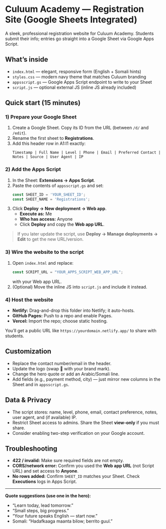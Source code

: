 # Culuum Academy — Registration Site (Google Sheets Integrated)

A sleek, professional registration website for Culuum Academy. Students submit their info; entries go straight into a Google Sheet via Google Apps Script.

## What’s inside
- `index.html` — elegant, responsive form (English + Somali hints)
- `styles.css` — modern navy theme that matches Culuum branding
- `appsscript.gs` — Google Apps Script endpoint to write to your Sheet
- `script.js` — optional external JS (inline JS already included)

## Quick start (15 minutes)

### 1) Prepare your Google Sheet
1. Create a Google Sheet. Copy its ID from the URL (between `/d/` and `/edit`).
2. Rename the first sheet to **Registrations**.
3. Add this header row in A1:I1 exactly:
   ```
   Timestamp | Full Name | Level | Phone | Email | Preferred Contact | Notes | Source | User Agent | IP
   ```

### 2) Add the Apps Script
1. In the Sheet: **Extensions → Apps Script**.
2. Paste the contents of `appsscript.gs` and set:
   ```js
   const SHEET_ID = 'YOUR_SHEET_ID';
   const SHEET_NAME = 'Registrations';
   ```
3. Click **Deploy → New deployment → Web app**.
   - **Execute as:** Me
   - **Who has access:** Anyone
   - Click **Deploy** and copy the **Web app URL**.

> If you later update the script, use **Deploy → Manage deployments → Edit** to get the new URL/version.

### 3) Wire the website to the script
1. Open `index.html` and replace:
   ```js
   const SCRIPT_URL = "YOUR_APPS_SCRIPT_WEB_APP_URL";
   ```
   with your Web app URL.
2. (Optional) Move the inline JS into `script.js` and include it instead.

### 4) Host the website
- **Netlify:** Drag-and-drop this folder into Netlify; it auto-hosts.
- **GitHub Pages:** Push to a repo and enable Pages.
- **Vercel:** Import the repo; choose static hosting.

You’ll get a public URL like `https://yourdomain.netlify.app/` to share with students.

## Customization
- Replace the contact number/email in the header.
- Update the logo (swap 🦜 with your brand mark).
- Change the hero quote or add an Arabic/Somali line.
- Add fields (e.g., payment method, city) — just mirror new columns in the Sheet and in `appsscript.gs`.

## Data & Privacy
- The script stores: name, level, phone, email, contact preference, notes, user agent, and (if available) IP.
- Restrict Sheet access to admins. Share the Sheet **view-only** if you must share.
- Consider enabling two-step verification on your Google account.

## Troubleshooting
- **422 / invalid:** Make sure required fields are not empty.
- **CORS/network error:** Confirm you used the **Web app URL** (not Script URL) and set access to **Anyone**.
- **No rows added:** Confirm `SHEET_ID` matches your Sheet. Check **Executions** logs in Apps Script.

---

**Quote suggestions (use one in the hero):**
- “Learn today, lead tomorrow.”
- “Small steps, big progress.”
- “Your future speaks English — start now.”
- Somali: “Hadafkaaga maanta bilow; berrito guul.”
